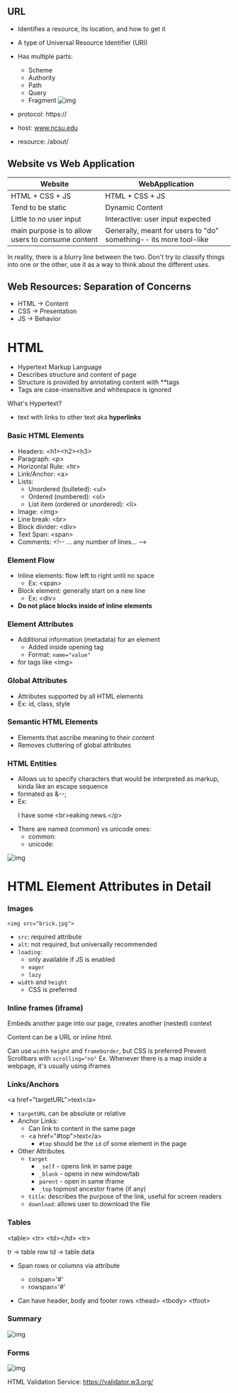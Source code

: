 
## URL
- Identifies a resource, its location, and how to get it
- A type of Universal Resource Identifier (URI)
- Has multiple parts:
	- Scheme
	- Authority
	- Path
	- Query
	- Fragment
![img](<Pasted image 20250107232115.png>)

- protocol: https://
- host: www.ncsu.edu
- resource: /about/

## Website vs Web Application
| Website                                           | WebApplication                                                    |
| ------------------------------------------------- | ----------------------------------------------------------------- |
| HTML + CSS + JS                                   | HTML + CSS + JS                                                   |
| Tend to be static                                 | Dynamic Content                                                   |
| Little to no user input                           | Interactive: user input expected                                  |
| main purpose is to allow users to consume content | Generally, meant for users to "do" something-- its more tool-like |
In reality, there is a blurry line between the two. Don't try to classify things into one or the other, use it as a way to think about the different uses.

## Web Resources: Separation of Concerns
- HTML -> Content
- CSS -> Presentation
- JS -> Behavior


# HTML
- Hypertext Markup Language
- Describes structure and content of page
- Structure is provided by annotating content with **tags
- Tags are case-insensitive and whitespace is ignored

What's Hypertext?
- text with links to other text aka **hyperlinks**

### Basic HTML Elements
- Headers: \<h1>\<h2>\<h3>
- Paragraph: \<p>
- Horizontal Rule: \<hr>
- Link/Anchor: \<a>
- Lists:
	- Unordered (bulleted): \<ul>
	- Ordered (numbered): \<ol>
	- List item (ordered or unordered): \<li>
- Image: \<img>
- Line break: \<br>
- Block divider: \<div>
- Text Span: \<span>
- Comments: \<!-- ... any number of lines... -->
### Element Flow
- Inline elements: flow left to right until no space
	- Ex: \<span>
- Block element: generally start on a new line
	- Ex: \<div>
- **Do not place blocks inside of inline elements**

### Element Attributes
- Additional information (metadata) for an element
	- Added inside opening tag
	- Format: `name="value"`
- for tags like \<img>

### Global Attributes
- Attributes supported by all HTML elements
- Ex: id, class, style

### Semantic HTML Elements
- Elements that ascribe meaning to their content
- Removes cluttering of global attributes

### HTML Entities
- Allows us to specify characters that would be interpreted as markup, kinda like an escape sequence
- formated as &--;
- Ex: <p> I have some &lt;br&gt;eaking news.\</p>
- There are named (common) vs unicode ones:
	- common: &nbsp;
	- unicode: &#160;

![img](<Pasted image 20250107235055.png>)



# HTML Element Attributes in Detail

### Images

`<img src="brick.jpg">`

- `src`: required attribute
- `alt`: not required, but universally recommended
- `loading`:
	- only available if JS is enabled
	- `eager`
	- `lazy`
- `width` and `height`
	- CSS is preferred

### Inline frames (iframe)
Embeds another page into our page, creates another (nested) context

Content can be a URL or inline html.

Can use `width` `height` and `frameborder`, but CSS is preferred
Prevent Scrollbars with `scrolling="no"`
Ex. Whenever there is a map inside a webpage, it's usually using iframes

### Links/Anchors
\<a href="targetURL">text\</a>
- `targetURL` can be absolute or relative
- Anchor Links:
	- Can link to content in the same page
	- \<a href="#top">text\</a>
		- `#top` should be the `id` of some element in the page
- Other Attributes
	- `target`
		-  `_self` - opens link in same page
		- `_blank` - opens in new window/tab
		- `parent` - open in same iframe
		- `_top` topmost ancestor frame (if any)
	- `title`: describes the purpose of the link, useful for screen readers
	- `download`: allows user to download the file

### Tables
\<table>
\<tr>
	\<td>\</td>
\<tr>

tr -> table row
td -> table data

- Span rows or columns via attribute
	- colspan='#'
	- rowspan='#'

- Can have header, body and footer rows
\<thead>
\<tbody>
\<tfoot>


### Summary

![img](<Pasted image 20250108000809.png>)


### Forms
![img](<Pasted image 20250108000856.png>)


HTML Validation Service:
https://validator.w3.org/
